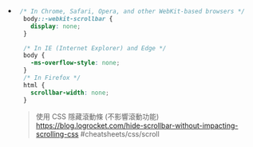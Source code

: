 - ```css
   /* In Chrome, Safari, Opera, and other WebKit-based browsers */
    body::-webkit-scrollbar {
      display: none;
    }
  
    /* In IE (Internet Explorer) and Edge */
    body {
      -ms-overflow-style: none;
    }
    /* In Firefox */
    html {
      scrollbar-width: none;
    }
  ```
  > 使用 CSS 隱藏滾動條 (不影響滾動功能)
  >https://blog.logrocket.com/hide-scrollbar-without-impacting-scrolling-css
  #cheatsheets/css/scroll